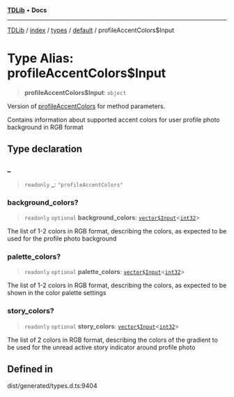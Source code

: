 [**TDLib**](../../../../../../README.md) • **Docs**

***

[TDLib](../../../../../../modules.md) / [index](../../../../../README.md) / [types](../../../README.md) / [default](../README.md) / profileAccentColors$Input

# Type Alias: profileAccentColors$Input

> **profileAccentColors$Input**: `object`

Version of [profileAccentColors](profileAccentColors.md) for method parameters.

Contains information about supported accent colors for user profile photo background in RGB format

## Type declaration

### \_

> `readonly` **\_**: `"profileAccentColors"`

### background\_colors?

> `readonly` `optional` **background\_colors**: [`vector$Input`](vector$Input.md)\<[`int32`](int32.md)\>

The list of 1-2 colors in RGB format, describing the colors, as expected to be used for the profile photo background

### palette\_colors?

> `readonly` `optional` **palette\_colors**: [`vector$Input`](vector$Input.md)\<[`int32`](int32.md)\>

The list of 1-2 colors in RGB format, describing the colors, as expected to be shown in the color palette settings

### story\_colors?

> `readonly` `optional` **story\_colors**: [`vector$Input`](vector$Input.md)\<[`int32`](int32.md)\>

The list of 2 colors in RGB format, describing the colors of the gradient to be used for the unread active story indicator around profile photo

## Defined in

dist/generated/types.d.ts:9404
